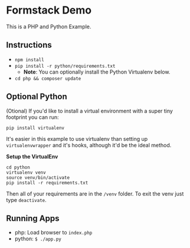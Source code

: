 # Formstack Demo

This is a PHP and Python Example.

## Instructions
- `npm install`
- `pip install -r python/requirements.txt`
    - **Note**: You can optionally install the Python Virtualenv below.
- `cd php && composer update`

## Optional Python
(Otional) If you'd like to install a virtual environment with a super tiny footprint
you can run:

```
pip install virtualenv
```

It's easier in this example to use virtualenv than setting up `virtualenvwrapper` 
and it's hooks, although it'd be the ideal  method.

**Setup the VirtualEnv**
```
cd python
virtualenv venv
source venv/bin/activate
pip install -r requirements.txt
```

Then all of your requirements are in the `/venv` folder.
To exit the venv just type `deactivate`.

## Running Apps
- php: Load browser to `index.php`
- python: `$ ./app.py`

